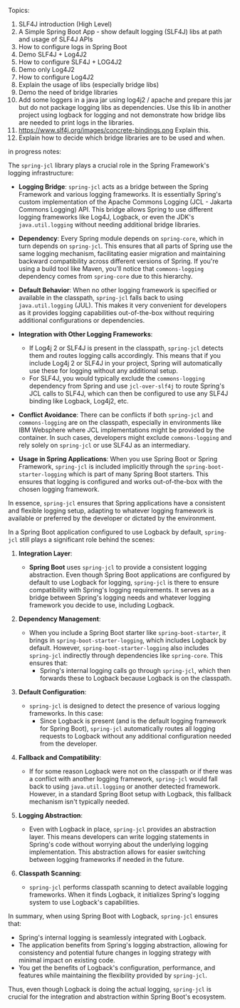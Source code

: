 Topics:

1. SLF4J introduction (High Level)
2. A Simple Spring Boot App - show default logging (SLF4J) libs at path and usage of SLF4J APIs
3. How to configure logs in Spring Boot 
4. Demo SLF4J + Log4J2
5. How to configure SLF4J + LOG4J2
6. Demo only Log4J2 
7. How to configure Log4J2
8. Explain the usage of libs (especially bridge libs)
9. Demo the need of bridge libraries
10. Add some loggers in a java jar using log4j2 / apache and prepare this jar but do not package logging libs as dependencies. Use this lib in another project using logback for logging and not demonstrate how bridge libs are needed to print logs in the libraries.
11. https://www.slf4j.org/images/concrete-bindings.png Explain this.
12. Explain how to decide which bridge libraries are to be used and when.


in progress notes:

The `spring-jcl` library plays a crucial role in the Spring Framework's logging infrastructure:

- **Logging Bridge**: `spring-jcl` acts as a bridge between the Spring Framework and various logging frameworks. It is essentially Spring's custom implementation of the Apache Commons Logging (JCL - Jakarta Commons Logging) API. This bridge allows Spring to use different logging frameworks like Log4J, Logback, or even the JDK's `java.util.logging` without needing additional bridge libraries.

- **Dependency**: Every Spring module depends on `spring-core`, which in turn depends on `spring-jcl`. This ensures that all parts of Spring use the same logging mechanism, facilitating easier migration and maintaining backward compatibility across different versions of Spring. If you're using a build tool like Maven, you'll notice that `commons-logging` dependency comes from `spring-core` due to this hierarchy.

- **Default Behavior**: When no other logging framework is specified or available in the classpath, `spring-jcl` falls back to using `java.util.logging` (JUL). This makes it very convenient for developers as it provides logging capabilities out-of-the-box without requiring additional configurations or dependencies.

- **Integration with Other Logging Frameworks**: 
  - If Log4j 2 or SLF4J is present in the classpath, `spring-jcl` detects them and routes logging calls accordingly. This means that if you include Log4j 2 or SLF4J in your project, Spring will automatically use these for logging without any additional setup.
  - For SLF4J, you would typically exclude the `commons-logging` dependency from Spring and use `jcl-over-slf4j` to route Spring's JCL calls to SLF4J, which can then be configured to use any SLF4J binding like Logback, Log4j2, etc.

- **Conflict Avoidance**: There can be conflicts if both `spring-jcl` and `commons-logging` are on the classpath, especially in environments like IBM Websphere where JCL implementations might be provided by the container. In such cases, developers might exclude `commons-logging` and rely solely on `spring-jcl` or use SLF4J as an intermediary.

- **Usage in Spring Applications**: When you use Spring Boot or Spring Framework, `spring-jcl` is included implicitly through the `spring-boot-starter-logging` which is part of many Spring Boot starters. This ensures that logging is configured and works out-of-the-box with the chosen logging framework.

In essence, `spring-jcl` ensures that Spring applications have a consistent and flexible logging setup, adapting to whatever logging framework is available or preferred by the developer or dictated by the environment.


In a Spring Boot application configured to use Logback by default, `spring-jcl` still plays a significant role behind the scenes:

1. **Integration Layer**:
   - **Spring Boot** uses `spring-jcl` to provide a consistent logging abstraction. Even though Spring Boot applications are configured by default to use Logback for logging, `spring-jcl` is there to ensure compatibility with Spring's logging requirements. It serves as a bridge between Spring's logging needs and whatever logging framework you decide to use, including Logback.

2. **Dependency Management**:
   - When you include a Spring Boot starter like `spring-boot-starter`, it brings in `spring-boot-starter-logging`, which includes Logback by default. However, `spring-boot-starter-logging` also includes `spring-jcl` indirectly through dependencies like `spring-core`. This ensures that:
     - Spring's internal logging calls go through `spring-jcl`, which then forwards these to Logback because Logback is on the classpath.

3. **Default Configuration**:
   - `spring-jcl` is designed to detect the presence of various logging frameworks. In this case:
     - Since Logback is present (and is the default logging framework for Spring Boot), `spring-jcl` automatically routes all logging requests to Logback without any additional configuration needed from the developer.

4. **Fallback and Compatibility**:
   - If for some reason Logback were not on the classpath or if there was a conflict with another logging framework, `spring-jcl` would fall back to using `java.util.logging` or another detected framework. However, in a standard Spring Boot setup with Logback, this fallback mechanism isn't typically needed.

5. **Logging Abstraction**:
   - Even with Logback in place, `spring-jcl` provides an abstraction layer. This means developers can write logging statements in Spring's code without worrying about the underlying logging implementation. This abstraction allows for easier switching between logging frameworks if needed in the future.

6. **Classpath Scanning**:
   - `spring-jcl` performs classpath scanning to detect available logging frameworks. When it finds Logback, it initializes Spring's logging system to use Logback's capabilities.

In summary, when using Spring Boot with Logback, `spring-jcl` ensures that:
- Spring's internal logging is seamlessly integrated with Logback.
- The application benefits from Spring's logging abstraction, allowing for consistency and potential future changes in logging strategy with minimal impact on existing code.
- You get the benefits of Logback's configuration, performance, and features while maintaining the flexibility provided by `spring-jcl`. 

Thus, even though Logback is doing the actual logging, `spring-jcl` is crucial for the integration and abstraction within Spring Boot's ecosystem.